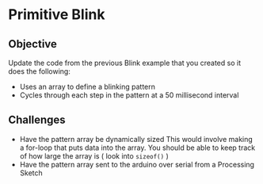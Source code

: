 Primitive Blink
===============

## Objective

Update the code from the previous Blink example that you created so it does the following:

* Uses an array to define a blinking pattern
* Cycles through each step in the pattern at a 50 millisecond interval

## Challenges

* Have the pattern array be dynamically sized
  This would involve making a for-loop that puts data into the array.
  You should be able to keep track of how large the array is ( look into `sizeof()` )
* Have the pattern array sent to the arduino over serial from a Processing Sketch
